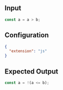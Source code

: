 
## Input
```javascript input
const a = a > b;
```

## Configuration
```json configuration
{
  "extension": "js"
}
```

## Expected Output
```javascript expected output
const a = !(a <= b);
```
